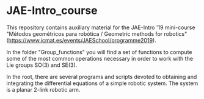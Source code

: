 # JAE-Intro_course

This repository contains auxiliary material for the JAE-Intro '19 mini-course "Métodos geométricos para robótica / Geometric methods for robotics" (https://www.icmat.es/events/JAESchool/programme2019).

In the folder "Group_functions" you will find a set of functions to compute some of the most common operations necessary in order to work with the Lie groups SO(3) and SE(3).

In the root, there are several programs and scripts devoted to obtaining and integrating the differential equations of a simple robotic system. The system is a planar 2-link robotic arm.
